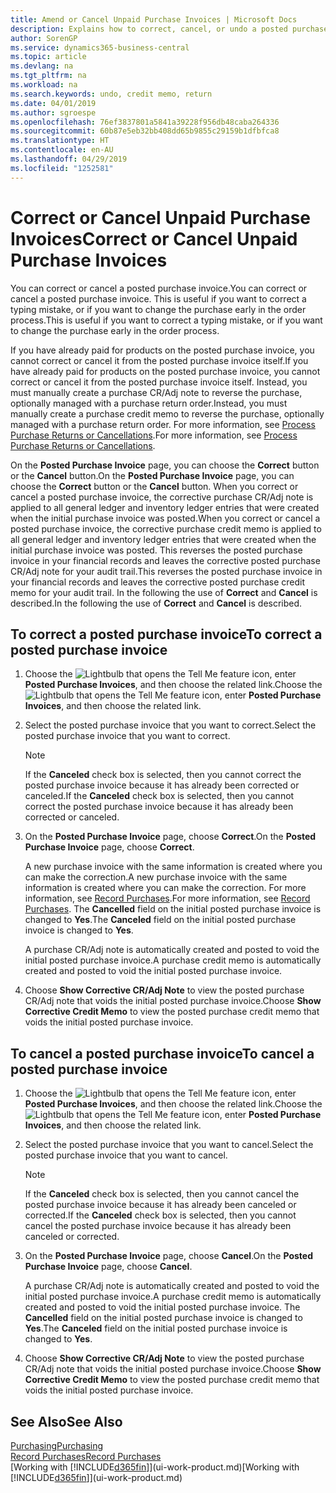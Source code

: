 ```yaml
---
title: Amend or Cancel Unpaid Purchase Invoices | Microsoft Docs
description: Explains how to correct, cancel, or undo a posted purchase invoice and automatically create a purchase CR/Adj Note.
author: SorenGP
ms.service: dynamics365-business-central
ms.topic: article
ms.devlang: na
ms.tgt_pltfrm: na
ms.workload: na
ms.search.keywords: undo, credit memo, return
ms.date: 04/01/2019
ms.author: sgroespe
ms.openlocfilehash: 76ef3837801a5841a39228f956db48caba264336
ms.sourcegitcommit: 60b87e5eb32bb408dd65b9855c29159b1dfbfca8
ms.translationtype: HT
ms.contentlocale: en-AU
ms.lasthandoff: 04/29/2019
ms.locfileid: "1252581"
---
```

# <a name="correct-or-cancel-unpaid-purchase-invoices"></a><span data-ttu-id="d10a3-103">Correct or Cancel Unpaid Purchase Invoices</span><span class="sxs-lookup"><span data-stu-id="d10a3-103">Correct or Cancel Unpaid Purchase Invoices</span></span>
<span data-ttu-id="d10a3-104">You can correct or cancel a posted purchase invoice.</span><span class="sxs-lookup"><span data-stu-id="d10a3-104">You can correct or cancel a posted purchase invoice.</span></span> <span data-ttu-id="d10a3-105">This is useful if you want to correct a typing mistake, or if you want to change the purchase early in the order process.</span><span class="sxs-lookup"><span data-stu-id="d10a3-105">This is useful if you want to correct a typing mistake, or if you want to change the purchase early in the order process.</span></span>

<span data-ttu-id="d10a3-106">If you have already paid for products on the posted purchase invoice, you cannot correct or cancel it from the posted purchase invoice itself.</span><span class="sxs-lookup"><span data-stu-id="d10a3-106">If you have already paid for products on the posted purchase invoice, you cannot correct or cancel it from the posted purchase invoice itself.</span></span> <span data-ttu-id="d10a3-107">Instead, you must manually create a purchase CR/Adj note to reverse the purchase, optionally managed with a purchase return order.</span><span class="sxs-lookup"><span data-stu-id="d10a3-107">Instead, you must manually create a purchase credit memo to reverse the purchase, optionally managed with a purchase return order.</span></span> <span data-ttu-id="d10a3-108">For more information, see [Process Purchase Returns or Cancellations](purchasing-how-process-purchase-returns-cancellations.md).</span><span class="sxs-lookup"><span data-stu-id="d10a3-108">For more information, see [Process Purchase Returns or Cancellations](purchasing-how-process-purchase-returns-cancellations.md).</span></span>

<span data-ttu-id="d10a3-109">On the **Posted Purchase Invoice** page, you can choose the **Correct** button or the **Cancel** button.</span><span class="sxs-lookup"><span data-stu-id="d10a3-109">On the **Posted Purchase Invoice** page, you can choose the **Correct** button or the **Cancel** button.</span></span> <span data-ttu-id="d10a3-110">When you correct or cancel a posted purchase invoice, the corrective purchase CR/Adj note is applied to all general ledger and inventory ledger entries that were created when the initial purchase invoice was posted.</span><span class="sxs-lookup"><span data-stu-id="d10a3-110">When you correct or cancel a posted purchase invoice, the corrective purchase credit memo is applied to all general ledger and inventory ledger entries that were created when the initial purchase invoice was posted.</span></span> <span data-ttu-id="d10a3-111">This reverses the posted purchase invoice in your financial records and leaves the corrective posted purchase CR/Adj note for your audit trail.</span><span class="sxs-lookup"><span data-stu-id="d10a3-111">This reverses the posted purchase invoice in your financial records and leaves the corrective posted purchase credit memo for your audit trail.</span></span> <span data-ttu-id="d10a3-112">In the following the use of **Correct** and **Cancel** is described.</span><span class="sxs-lookup"><span data-stu-id="d10a3-112">In the following the use of **Correct** and **Cancel** is described.</span></span>

## <a name="to-correct-a-posted-purchase-invoice"></a><span data-ttu-id="d10a3-113">To correct a posted purchase invoice</span><span class="sxs-lookup"><span data-stu-id="d10a3-113">To correct a posted purchase invoice</span></span>
1. <span data-ttu-id="d10a3-114">Choose the ![Lightbulb that opens the Tell Me feature](media/ui-search/search_small.png "Tell me what you want to do") icon, enter **Posted Purchase Invoices**, and then choose the related link.</span><span class="sxs-lookup"><span data-stu-id="d10a3-114">Choose the ![Lightbulb that opens the Tell Me feature](media/ui-search/search_small.png "Tell me what you want to do") icon, enter **Posted Purchase Invoices**, and then choose the related link.</span></span>  
2. <span data-ttu-id="d10a3-115">Select the posted purchase invoice that you want to correct.</span><span class="sxs-lookup"><span data-stu-id="d10a3-115">Select the posted purchase invoice that you want to correct.</span></span>  

    > [!NOTE]  
    >   <span data-ttu-id="d10a3-116">If the **Canceled** check box is selected, then you cannot correct the posted purchase invoice because it has already been corrected or canceled.</span><span class="sxs-lookup"><span data-stu-id="d10a3-116">If the **Canceled** check box is selected, then you cannot correct the posted purchase invoice because it has already been corrected or canceled.</span></span>
3. <span data-ttu-id="d10a3-117">On the **Posted Purchase Invoice** page, choose **Correct**.</span><span class="sxs-lookup"><span data-stu-id="d10a3-117">On the **Posted Purchase Invoice** page, choose **Correct**.</span></span>

    <span data-ttu-id="d10a3-118">A new purchase invoice with the same information is created where you can make the correction.</span><span class="sxs-lookup"><span data-stu-id="d10a3-118">A new purchase invoice with the same information is created where you can make the correction.</span></span> <span data-ttu-id="d10a3-119">For more information, see [Record Purchases](purchasing-how-record-purchases.md).</span><span class="sxs-lookup"><span data-stu-id="d10a3-119">For more information, see [Record Purchases](purchasing-how-record-purchases.md).</span></span> <span data-ttu-id="d10a3-120">The **Cancelled** field on the initial posted purchase invoice is changed to **Yes**.</span><span class="sxs-lookup"><span data-stu-id="d10a3-120">The **Canceled** field on the initial posted purchase invoice is changed to **Yes**.</span></span>

    <span data-ttu-id="d10a3-121">A purchase CR/Adj note is automatically created and posted to void the initial posted purchase invoice.</span><span class="sxs-lookup"><span data-stu-id="d10a3-121">A purchase credit memo is automatically created and posted to void the initial posted purchase invoice.</span></span>
4. <span data-ttu-id="d10a3-122">Choose **Show Corrective CR/Adj Note** to view the posted purchase CR/Adj note that voids the initial posted purchase invoice.</span><span class="sxs-lookup"><span data-stu-id="d10a3-122">Choose **Show Corrective Credit Memo** to view the posted purchase credit memo that voids the initial posted purchase invoice.</span></span>

## <a name="to-cancel-a-posted-purchase-invoice"></a><span data-ttu-id="d10a3-123">To cancel a posted purchase invoice</span><span class="sxs-lookup"><span data-stu-id="d10a3-123">To cancel a posted purchase invoice</span></span>
1. <span data-ttu-id="d10a3-124">Choose the ![Lightbulb that opens the Tell Me feature](media/ui-search/search_small.png "Tell me what you want to do") icon, enter **Posted Purchase Invoices**, and then choose the related link.</span><span class="sxs-lookup"><span data-stu-id="d10a3-124">Choose the ![Lightbulb that opens the Tell Me feature](media/ui-search/search_small.png "Tell me what you want to do") icon, enter **Posted Purchase Invoices**, and then choose the related link.</span></span>  
2. <span data-ttu-id="d10a3-125">Select the posted purchase invoice that you want to cancel.</span><span class="sxs-lookup"><span data-stu-id="d10a3-125">Select the posted purchase invoice that you want to cancel.</span></span>

    > [!NOTE]  
    >   <span data-ttu-id="d10a3-126">If the **Canceled** check box is selected, then you cannot cancel the posted purchase invoice because it has already been canceled or corrected.</span><span class="sxs-lookup"><span data-stu-id="d10a3-126">If the **Canceled** check box is selected, then you cannot cancel the posted purchase invoice because it has already been canceled or corrected.</span></span>
3. <span data-ttu-id="d10a3-127">On the **Posted Purchase Invoice** page, choose **Cancel**.</span><span class="sxs-lookup"><span data-stu-id="d10a3-127">On the **Posted Purchase Invoice** page, choose **Cancel**.</span></span>

    <span data-ttu-id="d10a3-128">A purchase CR/Adj note is automatically created and posted to void the initial posted purchase invoice.</span><span class="sxs-lookup"><span data-stu-id="d10a3-128">A purchase credit memo is automatically created and posted to void the initial posted purchase invoice.</span></span> <span data-ttu-id="d10a3-129">The **Cancelled** field on the initial posted purchase invoice is changed to **Yes**.</span><span class="sxs-lookup"><span data-stu-id="d10a3-129">The **Canceled** field on the initial posted purchase invoice is changed to **Yes**.</span></span>
4. <span data-ttu-id="d10a3-130">Choose **Show Corrective CR/Adj Note** to view the posted purchase CR/Adj note that voids the initial posted purchase invoice.</span><span class="sxs-lookup"><span data-stu-id="d10a3-130">Choose **Show Corrective Credit Memo** to view the posted purchase credit memo that voids the initial posted purchase invoice.</span></span>

## <a name="see-also"></a><span data-ttu-id="d10a3-131">See Also</span><span class="sxs-lookup"><span data-stu-id="d10a3-131">See Also</span></span>
[<span data-ttu-id="d10a3-132">Purchasing</span><span class="sxs-lookup"><span data-stu-id="d10a3-132">Purchasing</span></span>](purchasing-manage-purchasing.md)  
[<span data-ttu-id="d10a3-133">Record Purchases</span><span class="sxs-lookup"><span data-stu-id="d10a3-133">Record Purchases</span></span>](purchasing-how-record-purchases.md)  
<span data-ttu-id="d10a3-134">[Working with [!INCLUDE[d365fin](includes/d365fin_md.md)]](ui-work-product.md)</span><span class="sxs-lookup"><span data-stu-id="d10a3-134">[Working with [!INCLUDE[d365fin](includes/d365fin_md.md)]](ui-work-product.md)</span></span>
